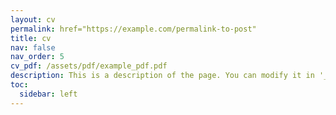 ```yaml
---
layout: cv
permalink: href="https://example.com/permalink-to-post"
title: cv
nav: false
nav_order: 5
cv_pdf: /assets/pdf/example_pdf.pdf
description: This is a description of the page. You can modify it in '_pages/cv.md'. You can also change or remove the top pdf download button.
toc:
  sidebar: left
---
```

